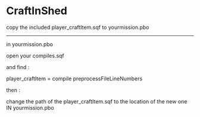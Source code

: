 CraftInShed
===========

copy the included player_craftItem.sqf to yourmission.pbo

____________________________________________________________
in yourmission.pbo

open your compiles.sqf

and find :	


player_craftItem =		compile preprocessFileLineNumbers 


then :


change the path of the player_craftItem.sqf to the location of the new one IN yourmission.pbo
